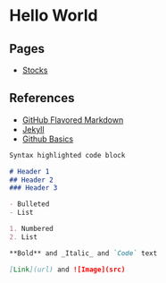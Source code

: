 # Hello World

## Pages
- [Stocks](https://alwinwoo.github.io/stocks.html)

## References
- [GitHub Flavored Markdown](https://guides.github.com/features/mastering-markdown/)
- [Jekyll](https://jekyllrb.com/)
- [Github Basics](https://help.github.com/categories/github-pages-basics/)

```markdown
Syntax highlighted code block

# Header 1
## Header 2
### Header 3

- Bulleted
- List

1. Numbered
2. List

**Bold** and _Italic_ and `Code` text

[Link](url) and ![Image](src)
```
